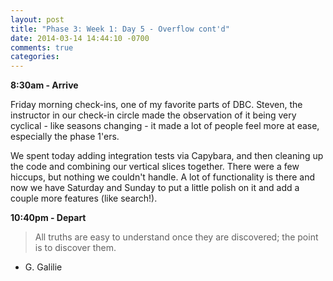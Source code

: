 ```yaml
---
layout: post
title: "Phase 3: Week 1: Day 5 - Overflow cont'd"
date: 2014-03-14 14:44:10 -0700
comments: true
categories: 
---
```


**8:30am - Arrive**

Friday morning check-ins, one of my favorite parts of DBC. Steven, the instructor in our check-in circle made the observation of it being very cyclical - like seasons changing - it made a lot of people feel more at ease, especially the phase 1'ers.

We spent today adding integration tests via Capybara, and then cleaning up the code and combining our vertical slices together. There were a few hiccups, but nothing we couldn't handle. A lot of functionality is there and now we have Saturday and Sunday to put a little polish on it and add a couple more features (like search!).




**10:40pm - Depart**

>All truths are easy to understand once they are discovered; the point is to discover them.  
- G. Galilie